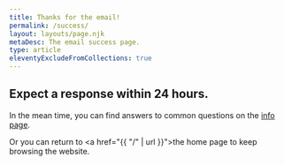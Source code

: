 ```yaml
---
title: Thanks for the email!
permalink: /success/
layout: layouts/page.njk
metaDesc: The email success page.
type: article
eleventyExcludeFromCollections: true
---
```


## Expect a response within 24 hours.

In the mean time, you can find answers to common questions on the <a href="/info">info page</a>.

Or you can return to <a href="{{ "/" | url }}">the home page</a> to keep browsing the website.